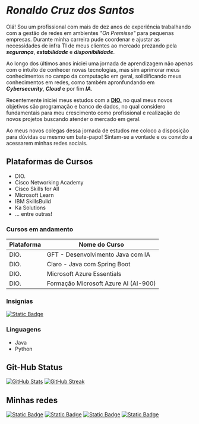 # *Ronaldo Cruz dos Santos*

Olá! Sou um profissional com mais de dez anos de experiência trabalhando com a gestão de redes em ambientes *"On Premisse"* para pequenas empresas. Durante minha carreira pude coordenar e ajustar as necessidades de infra TI de meus clientes ao mercado prezando pela ***segurança***, ***estabilidade*** e ***disponibilidade***.

Ao longo dos últimos anos iniciei uma jornada de aprendizagem não apenas com o intuito de conhecer novas tecnologias, mas sim aprimorar meus conhecimentos no campo da computação em geral, solidificando meus conhecimentos em redes, como também apronfundando em ***Cybersecurity***, ***Cloud*** e por fim ***IA***.

Recentemente iniciei meus estudos com a [**DIO.**](https://www.dio.me/) no qual meus novos objetivos são programação e banco de dados, no qual considero fundamentais para meu crescimento como profissional e realização de novos projetos buscando atender o mercado em geral.

Ao meus novos colegas dessa jornada de estudos me coloco a disposição para dúvidas ou mesmo um bate-papo! Sintam-se a vontade e os convido a acessarem minhas redes sociais.

## Plataformas de Cursos

* DIO. 
* Cisco Networking Academy
* Cisco Skills for All
* Microsoft Learn
* IBM SkillsBuild
* Ka Solutions
* ... entre outras!

### Cursos em andamento

|Plataforma  |Nome do Curso                           |
|------------|----------------------------------------|
|DIO.        |GFT - Desenvolvimento Java com IA       |
|DIO.        |Claro - Java com Spring Boot            |
|DIO.        |Microsoft Azure Essentials              |
|DIO.        |Formação Microsoft Azure AI (AI-900)    |


### Insignias
[![Static Badge](https://img.shields.io/badge/Credly-Badges-orange?style=flat&logo=credly)](https://www.credly.com/users/ronaldocruz.santos)

### Linguagens

* Java
* Python

## Git-Hub Status
[![GitHub Stats](https://github-readme-stats.vercel.app/api?username=ronaldocruz-santos&theme=vue-dark&hide_border=true&border_radius=7&show_icons=true)](https://git.io/streak-stats)
[![GitHub Streak](https://streak-stats.demolab.com?user=ronaldocruz-santos&theme=vue-dark&hide_border=true&border_radius=7&locale=pt_BR&date_format=j%2Fn%5B%2FY%5D&card_width=450&card_height=195&hide_longest_streak=true)](https://git.io/streak-stats)

## Minhas redes
[![Static Badge](https://img.shields.io/badge/Linkedin-blue?style=flat&logo=linkedin)](www.linkedin.com/in/ronaldocruz-santos)
[![Static Badge](https://img.shields.io/badge/GitHub-grey?style=flat&logo=github)](https://github.com/ronaldocruz-santos)
[![Static Badge](https://img.shields.io/badge/Discord-white?style=flat&logo=discord)](https://discordapp.com/users/zero_fp)
[![Static Badge](https://img.shields.io/badge/Telegram-white?style=flat&logo=telegram)](https://t.me/ronaldocruz_santos)

